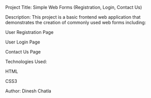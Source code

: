 Project Title: Simple Web Forms (Registration, Login, Contact Us)

Description:
This project is a basic frontend web application that demonstrates the creation of commonly used web forms including:

User Registration Page

User Login Page

Contact Us Page

Technologies Used:

HTML

CSS3

Author:
Dinesh Chatla
